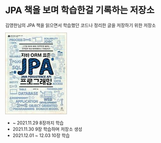# JPA 책을 보며 학습한걸 기록하는 저장소

김영한님의 JPA 책을 읽으면서 학습했던 코드나 정리한 글을 저장하기 위한 저장소

![img.png](img.png)

* ~ 2021.11.29 8장까지 학습
* 2021.11.30 9장 학습하며 저장소 생성
* 2021.12.01 ~ 12.03 10장 학습
